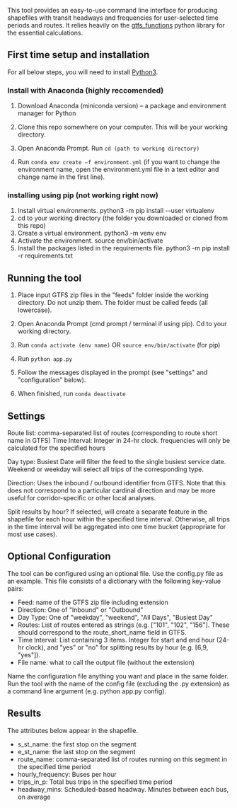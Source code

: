 This tool provides an easy-to-use command line interface for producing shapefiles with transit headways and frequencies for user-selected time periods and routes. It relies heavily on the [gtfs_functions](https://github.com/Bondify/gtfs_functions) python library for the essential calculations. 

## First time setup and installation

For all below steps, you will need to install [Python3](https://www.python.org/downloads/). 

### Install with Anaconda (highly reccomended)

1. Download Anaconda (miniconda version) – a package and environment manager for Python

2. Clone this repo somewhere on your computer. This will be your working directory.

3. Open Anaconda Prompt. Run `cd (path to working directory)`

4. Run `conda env create –f environment.yml` (if you want to change the environment name, open the environment.yml file in a text editor and change name in the first line). 

### installing using pip (not working right now)

1. Install virtual environments. python3 -m pip install --user virtualenv
2. cd to your working directory (the folder you downloaded or cloned from this repo)
3. Create a virtual environment. python3 -m venv env
4. Activate the environment. source env/bin/activate
5. Install the packages listed in the requirements file. python3 -m pip install -r requirements.txt

## Running the tool

1. Place input GTFS zip files in the "feeds" folder inside the working directory. Do not unzip them. The folder must be called feeds (all lowercase). 

2. Open Anaconda Prompt (cmd prompt / terminal if using pip). Cd to your working directory.

3. Run `conda activate (env name)` OR `source env/bin/activate` (for pip)

4. Run `python app.py`

5. Follow the messages displayed in the prompt (see "settings" and "configuration" below).

6. When finished, run `conda deactivate`

## Settings

Route list: comma-separated list of routes (corresponding to route short name in GTFS)
Time Interval: Integer in 24-hr clock. frequencies will only be calculated for the specified hours

Day type: Busiest Date will filter the feed to the single busiest service date. Weekend or weekday will select all trips of the corresponding type.

Direction: Uses the inbound / outbound identifier from GTFS. Note that this does not correspond to a particular cardinal direction and may be more useful for corridor-specific or other local analyses. 

Split results by hour? If selected, will create a separate feature in the shapefile for each hour within the specified time interval. Otherwise, all trips in the time interval will be aggregated into one time bucket (appropriate for most use cases). 

## Optional Configuration

The tool can be configured using an optional file. Use the config.py file as an example. This file consists of a dictionary with the following key-value pairs:

- Feed: name of the GTFS zip file including extension
- Direction: One of "Inbound" or "Outbound"
- Day Type: One of "weekday", "weekend", "All Days", "Busiest Day"
- Routes: List of routes entered as strings (e.g. ["101", "102", "156"]. These should correspond to the route_short_name field in GTFS.
- Time Interval: List containing 3 items. Integer for start and end hour (24-hr clock), and "yes" or "no" for splitting results by hour (e.g. [6,9, "yes"]). 
- File name: what to call the output file (without the extension)

Name the configuration file anything you want and place in the same folder. Run the tool with the name of the config file (excluding the .py extension) as a command line argument (e.g. python app.py config). 

## Results

The attributes below appear in the shapefile. 

- s_st_name: the first stop on the segment
- e_st_name: the last stop on the segment
- route_name: comma-separated list of routes running on this segment in the specified time period
- hourly_frequency: Buses per hour
- trips_in_p: Total bus trips in the specified time period
- headway_mins: Scheduled-based headway. Minutes between each bus, on average

